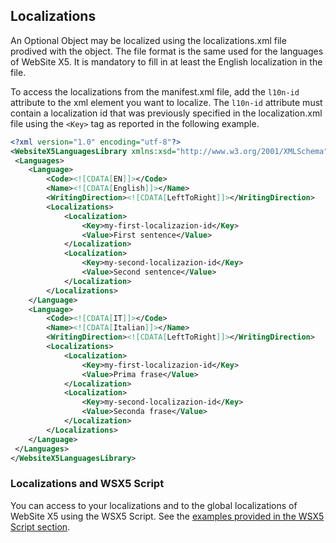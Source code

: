 ## Localizations

An Optional Object may be localized using the localizations.xml file prodived with the object.
The file format is the same used for the languages of WebSite X5.
It is mandatory to fill in at least the English localization in the file. 

To access the localizations from the manifest.xml file, add the `l10n-id` attribute to the xml element you want to localize.
The `l10n-id` attribute must contain a localization id that was previously specified in the localization.xml file using the `<Key>` tag as reported in the following example.

```xml
<?xml version="1.0" encoding="utf-8"?>
<WebsiteX5LanguagesLibrary xmlns:xsd="http://www.w3.org/2001/XMLSchema" xmlns:xsi="http://www.w3.org/2001/XMLSchema-instance">
 <Languages>
	<Language>
	 	<Code><![CDATA[EN]]></Code>
	 	<Name><![CDATA[English]]></Name>
	 	<WritingDirection><![CDATA[LeftToRight]]></WritingDirection>
	 	<Localizations>
		   	<Localization>
		     	<Key>my-first-localizazion-id</Key>
		     	<Value>First sentence</Value>
		   	</Localization>
		   	<Localization>
		     	<Key>my-second-localizazion-id</Key>
		     	<Value>Second sentence</Value>
		   	</Localization>
	 	</Localizations>
	</Language>
	<Language>
		<Code><![CDATA[IT]]></Code>
	 	<Name><![CDATA[Italian]]></Name>
	 	<WritingDirection><![CDATA[LeftToRight]]></WritingDirection>
	 	<Localizations>
		   	<Localization>
		     	<Key>my-first-localizazion-id</Key>
		     	<Value>Prima frase</Value>
		   	</Localization>
		   	<Localization>
		     	<Key>my-second-localizazion-id</Key>
		     	<Value>Seconda frase</Value>
		   	</Localization>
	 	</Localizations>
	</Language>
 </Languages>
</WebsiteX5LanguagesLibrary>
```

### Localizations and WSX5 Script
You can access to your localizations and to the global localizations of WebSite X5 using the WSX5 Script.
See the [examples provided in the WSX5 Script section](wsx5-script.md#l10n).